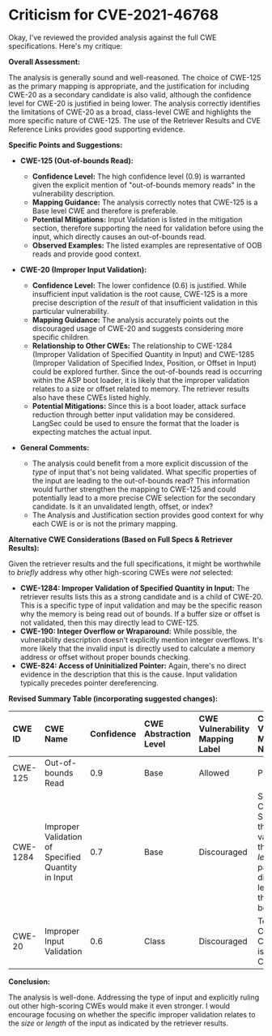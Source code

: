 # Criticism for CVE-2021-46768

Okay, I've reviewed the provided analysis against the full CWE specifications. Here's my critique:

**Overall Assessment:**

The analysis is generally sound and well-reasoned. The choice of CWE-125 as the primary mapping is appropriate, and the justification for including CWE-20 as a secondary candidate is also valid, although the confidence level for CWE-20 is justified in being lower. The analysis correctly identifies the limitations of CWE-20 as a broad, class-level CWE and highlights the more specific nature of CWE-125. The use of the Retriever Results and CVE Reference Links provides good supporting evidence.

**Specific Points and Suggestions:**

*   **CWE-125 (Out-of-bounds Read):**
    *   **Confidence Level:** The high confidence level (0.9) is warranted given the explicit mention of "out-of-bounds memory reads" in the vulnerability description.
    *   **Mapping Guidance:** The analysis correctly notes that CWE-125 is a Base level CWE and therefore is preferable.
    *   **Potential Mitigations:** Input Validation is listed in the mitigation section, therefore supporting the need for validation before using the input, which directly causes an out-of-bounds read.
    *   **Observed Examples:** The listed examples are representative of OOB reads and provide good context.
*   **CWE-20 (Improper Input Validation):**
    *   **Confidence Level:** The lower confidence (0.6) is justified. While insufficient input validation is the root cause, CWE-125 is a more precise description of the *result* of that insufficient validation in this particular vulnerability.
    *   **Mapping Guidance:** The analysis accurately points out the discouraged usage of CWE-20 and suggests considering more specific children.
    *   **Relationship to Other CWEs:** The relationship to CWE-1284 (Improper Validation of Specified Quantity in Input) and CWE-1285 (Improper Validation of Specified Index, Position, or Offset in Input) could be explored further.  Since the out-of-bounds read is occurring within the ASP boot loader, it is likely that the improper validation relates to a size or offset related to memory. The retriever results also have these CWEs listed highly.
    *   **Potential Mitigations:** Since this is a boot loader, attack surface reduction through better input validation may be considered. LangSec could be used to ensure the format that the loader is expecting matches the actual input.

*   **General Comments:**

    *   The analysis could benefit from a more explicit discussion of the *type* of input that's not being validated. What specific properties of the input are leading to the out-of-bounds read? This information would further strengthen the mapping to CWE-125 and could potentially lead to a more precise CWE selection for the secondary candidate. Is it an unvalidated length, offset, or index?
    *   The Analysis and Justification section provides good context for why each CWE is or is not the primary mapping.

**Alternative CWE Considerations (Based on Full Specs & Retriever Results):**

Given the retriever results and the full specifications, it might be worthwhile to *briefly* address why other high-scoring CWEs were *not* selected:

*   **CWE-1284: Improper Validation of Specified Quantity in Input:** The retriever results lists this as a strong candidate and is a child of CWE-20. This is a specific type of input validation and may be the specific reason why the memory is being read out of bounds. If a buffer size or offset is not validated, then this may directly lead to CWE-125.
*   **CWE-190: Integer Overflow or Wraparound:** While possible, the vulnerability description doesn't explicitly mention integer overflows. It's more likely that the invalid input is directly used to calculate a memory address or offset without proper bounds checking.
*   **CWE-824: Access of Uninitialized Pointer:** Again, there's no direct evidence in the description that this is the cause. Input validation typically precedes pointer dereferencing.

**Revised Summary Table (incorporating suggested changes):**

| CWE ID  | CWE Name                       | Confidence | CWE Abstraction Level | CWE Vulnerability Mapping Label | CWE-Vulnerability Mapping Notes                                                                                                                                                                                                                                                                                                                                                                                                         |
| :------ | :----------------------------- | :--------- | :-------------------- | :------------------------------ | :------------------------------------------------------------------------------------------------------------------------------------------------------------------------------------------------------------------------------------------------------------------------------------------------------------------------------------------------------------------------------------------------------------------------------------- |
| CWE-125 | Out-of-bounds Read             | 0.9        | Base                  | Allowed                         | Primary CWE                                                                                                                                                                                                                                                                                                                                                                                                                            |
| CWE-1284 | Improper Validation of Specified Quantity in Input | 0.7        | Base                  | Discouraged                         | Secondary Candidate - Specifically, the lack of validation of the *size* or *length* parameter is directly leading to the out-of-bounds read.                                                                                                                                                                                              |
| CWE-20  | Improper Input Validation         | 0.6        | Class                 | Discouraged                         | Tertiary Candidate - CWE-1284 is a child of CWE-20.                                                                                                                                                                                                                                                                                                            |

**Conclusion:**

The analysis is well-done. Addressing the type of input and explicitly ruling out other high-scoring CWEs would make it even stronger. I would encourage focusing on whether the specific improper validation relates to the *size* or *length* of the input as indicated by the retriever results.